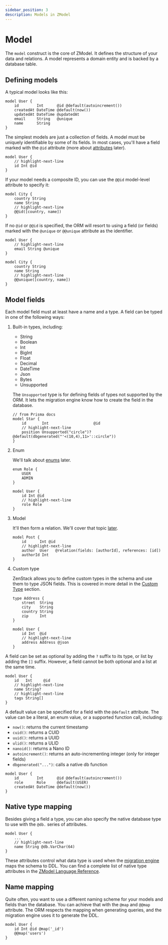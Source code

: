```yaml
---
sidebar_position: 3
description: Models in ZModel
---
```


# Model

The `model` construct is the core of ZModel. It defines the structure of your data and relations. A model represents a domain entity and is backed by a database table.

## Defining models

A typical model looks like this:

```zmodel
model User {
    id        Int      @id @default(autoincrement())
    createdAt DateTime @default(now())
    updatedAt DateTime @updatedAt
    email     String   @unique
    name      String
}
```

The simplest models are just a collection of fields. A model must be uniquely identifiable by some of its fields. In most cases, you'll have a field marked with the `@id` attribute (more about [attributes](./attribute) later). 

```zmodel
model User {
    // highlight-next-line
    id Int @id
}
```

If your model needs a composite ID, you can use the `@@id` model-level attribute to specify it:

```zmodel
model City {
    country String
    name String
    // highlight-next-line
    @@id([country, name])
}
```

If no `@id` or `@@id` is specified, the ORM will resort to using a field (or fields) marked with the `@unique` or `@@unique` attribute as the identifier.

```zmodel
model User {
    // highlight-next-line
    email String @unique
}

model City {
    country String
    name String
    // highlight-next-line
    @@unique([country, name])
}
```

## Model fields

Each model field must at least have a name and a type. A field can be typed in one of the following ways:

1. Built-in types, including:
   - String
   - Boolean
   - Int
   - BigInt
   - Float
   - Decimal
   - DateTime
   - Json
   - Bytes
   - Unsupported
  
   The `Unsupported` type is for defining fields of types not supported by the ORM. It lets the migration engine know how to create the field in the database.

   ```zmodel
   // from Prisma docs
   model Star {
       id       Int                    @id
       // highlight-next-line
       position Unsupported("circle")? @default(dbgenerated("'<(10,4),11>'::circle"))
   }
   ```

2. Enum
   
   We'll talk about [enums](./enum) later.

   ```zmodel
   enum Role {
       USER
       ADMIN
   }

   model User {
       id Int @id
       // highlight-next-line
       role Role
   }
   ```

3. Model
    
    It'll then form a relation. We'll cover that topic [later](./relation).

    ```zmodel
    model Post {
        id      Int @id
        // highlight-next-line
        author  User   @relation(fields: [authorId], references: [id])
        authorId Int
    }
    ```
4. Custom type
   
   ZenStack allows you to define custom types in the schema and use them to type JSON fields. This is covered in more detail in the [Custom Type](./custom-type) section.

   ```zmodel
   type Address {
       street  String
       city    String
       country String
       zip     Int
   }

   model User {
       id Int  @id
       // highlight-next-line
       address Address @json
   }
   ```

A field can be set as optional by adding the `?` suffix to its type, or list by adding the `[]` suffix. However, a field cannot be both optional and a list at the same time.

```zmodel
model User {
    id   Int     @id
    // highlight-next-line
    name String?
    // highlight-next-line
    tags String[]
}
```

A default value can be specified for a field with the `@default` attribute. The value can be a literal, an enum value, or a supported function call, including:

- `now()`: returns the current timestamp
- `cuid()`: returns a CUID
- `uuid()`: returns a UUID
- `ulid()`: returns a ULID
- `nanoid()`: returns a Nano ID
- `autoincrement()`: returns an auto-incrementing integer (only for integer fields)
- `dbgenerated("...")`: calls a native db function

```zmodel
model User {
    id        Int      @id @default(autoincrement())
    role      Role     @default(USER)
    createdAt DateTime @default(now())
}
```

## Native type mapping

Besides giving a field a type, you can also specify the native database type to use with the `@db.` series of attributes.

```zmodel
model User {
    ...
    // highlight-next-line
    name String @db.VarChar(64)
}
```

These attributes control what data type is used when the [migration engine](../orm/migration.md) maps the schema to DDL. You can find a complete list of native type attributes in the [ZModel Language Reference](../reference/zmodel/attribute#native-type-mapping-attributes).

## Name mapping

Quite often, you want to use a different naming scheme for your models and fields than the database. You can achieve that with the `@map` and `@@map` attribute. The ORM respects the mapping when generating queries, and the migration engine uses it to generate the DDL.

```zmodel
model User {
    id Int @id @map('_id')    
    @@map('users')
}
```
